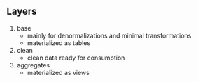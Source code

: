## Layers
1. base 
   - mainly for denormalizations and minimal transformations
   - materialized as tables
2. clean
   - clean data ready for consumption
3. aggregates
   - materialized as views
